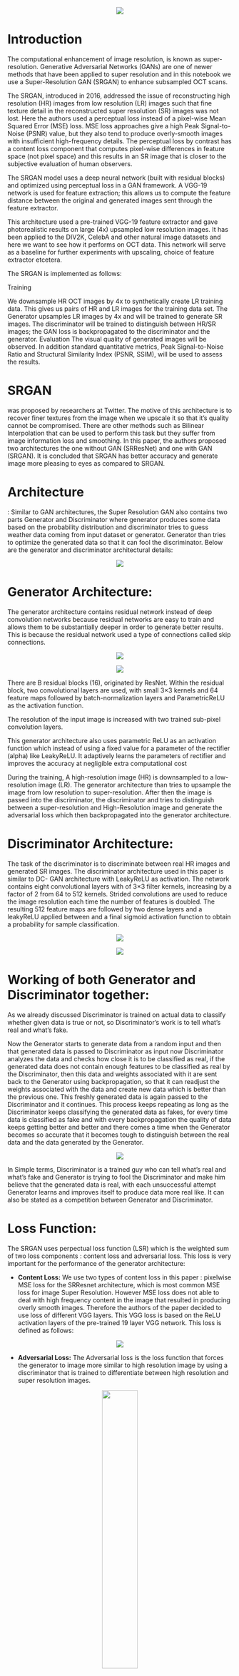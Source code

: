 <p  align="center">
<img src="https://user-images.githubusercontent.com/45875057/147377970-41846090-aeb3-4600-97a3-85566f94f982.png">
</p>

<h1>Introduction</h1>
<p>
 The computational enhancement of image resolution, is known as super-resolution. Generative Adversarial Networks (GANs) are one of newer methods that have been applied to super resolution and in this notebook we use a Super-Resolution GAN (SRGAN) to enhance subsampled OCT scans.

The SRGAN, introduced in 2016, addressed the issue of reconstructing high resolution (HR) images from low resolution (LR) images such that fine texture detail in the reconstructed super resolution (SR) images was not lost. Here the authors used a perceptual loss instead of a pixel-wise Mean Squared Error (MSE) loss. MSE loss approaches give a high Peak Signal-to-Noise (PSNR) value, but they also tend to produce overly-smooth images with insufficient high-frequency details. The perceptual loss by contrast has a content loss component that computes pixel-wise differences in feature space (not pixel space) and this results in an SR image that is closer to the subjective evaluation of human observers.

The SRGAN model uses a deep neural network (built with residual blocks) and optimized using perceptual loss in a GAN framework.
A VGG-19 network is used for feature extraction; this allows us to compute the feature distance between the original and generated images sent through the feature extractor.

This architecture used a pre-trained VGG-19 feature extractor and gave photorealistic results on large (4x) upsampled low resolution images. It has been applied to the DIV2K, CelebA and other natural image datasets and here we want to see how it performs on OCT data. This network will serve as a baseline for further experiments with upscaling, choice of feature extractor etcetera.

The SRGAN is implemented as follows:

Training

We downsample HR OCT images by 4x to synthetically create LR training data. This gives us pairs of HR and LR images for the training data set.
The Generator upsamples LR images by 4x and will be trained to generate SR images.
The discriminator will be trained to distinguish between HR/SR images; the GAN loss is backpropagated to the discriminator and the generator.
Evaluation
The visual quality of generated images will be observed. In addition standard quantitative metrics, Peak Signal-to-Noise Ratio and Structural Similarity Index (PSNR, SSIM), will be used to assess the results.
</p>
<h1>SRGAN</h1>
<p> was proposed by researchers at Twitter. The motive of this architecture is to recover finer textures from the image when we upscale it so that it’s quality cannot be compromised. There are other methods such as Bilinear Interpolation that can be used to perform this task but they suffer from image information loss and smoothing. In this paper, the authors proposed two architectures the one without GAN (SRResNet) and one with GAN (SRGAN). It is concluded that SRGAN has better accuracy and generate image more pleasing to eyes as compared to SRGAN.</p>
 
<h1>Architecture</h1>
<p>: Similar to GAN architectures, the Super Resolution GAN also contains two parts Generator and Discriminator where generator produces some data based on the probability distribution and discriminator tries to guess weather data coming from input dataset or generator.  Generator than tries to optimize the generated data so that it can fool the discriminator. Below are the generator and discriminator architectural details:</p>
 <p align="center"><img src="https://media.geeksforgeeks.org/wp-content/uploads/20200619230513/SRGAN.jpg"></p>
 
 
 <h1>Generator Architecture:</h1>

<p>The generator architecture contains residual network instead of deep convolution networks because residual networks are easy to train and allows them to be substantially deeper in order to generate better results. This is because the residual network used a type of connections called skip connections.</p>
<p align="center">
<img src="https://www.researchgate.net/profile/Minjun-Li-3/publication/319187018/figure/fig2/AS:529633181667329@1503285798147/Generator-Architecture.png"></p>

<p align="center">
<img src="https://media.geeksforgeeks.org/wp-content/uploads/Untitled-drawing-1-13.png"></p>



<p>There are B residual blocks (16), originated by ResNet. Within the residual block, two convolutional layers are used, with small 3×3 kernels and 64 feature maps followed by batch-normalization layers and ParametricReLU as the activation function.

The resolution of the input image is increased with two trained sub-pixel convolution layers.

This generator architecture also uses parametric ReLU as an activation function which instead of using a fixed value for a parameter of the rectifier (alpha) like LeakyReLU. It adaptively learns the parameters of rectifier and   improves the accuracy at negligible extra computational cost

  During the training, A high-resolution image (HR) is downsampled to a low-resolution image (LR). The generator architecture than tries to upsample the image from low resolution to super-resolution. After then the image is passed into the discriminator, the discriminator and tries to distinguish between a super-resolution and High-Resolution image and generate the adversarial loss which then backpropagated into the generator architecture.</p>
 
 
 
 <h1>Discriminator Architecture: </h1>

<p>The task of the discriminator is to discriminate between real HR images and generated SR images.   The discriminator architecture used in this paper is similar to DC- GAN architecture with LeakyReLU as activation. The network contains eight convolutional layers with of 3×3 filter kernels, increasing by a factor of 2 from 64 to 512 kernels. Strided convolutions are used to reduce the image resolution each time the number of features is doubled. The resulting 512 feature maps are followed by two dense layers and a leakyReLU applied between and a final sigmoid activation function to obtain a probability for sample classification.</p> 
 <p align="center">
 <img src="https://user-images.githubusercontent.com/45875057/147367593-46f68e54-8dc6-4c3d-ae8f-d94bb682b621.png"></p>
 
 <p align="center">
 <img src="https://media.geeksforgeeks.org/wp-content/uploads/Untitled-drawing-38.jpg"></p>
          
    
          
   
   
   
   
   <h1>Working of both Generator and Discriminator together:</h1>
<p>As we already discussed Discriminator is trained on actual data to classify whether given data is true or not, so Discriminator’s work is to tell what’s real and what’s fake.

Now the Generator starts to generate data from a random input and then that generated data is passed to Discriminator as input now Discriminator analyzes the data and checks how close it is to be classified as real, if the generated data does not contain enough features to be classified as real by the Discriminator, then this data and weights associated with it are sent back to the Generator using backpropagation, so that it can readjust the weights associated with the data and create new data which is better than the previous one. This freshly generated data is again passed to the Discriminator and it continues.
This process keeps repeating as long as the Discriminator keeps classifying the generated data as fakes, for every time data is classified as fake and with every backpropagation the quality of data keeps getting better and better and there comes a time when the Generator becomes so accurate that it becomes tough to distinguish between the real data and the data generated by the Generator.</p>
   <p align="center">
 <img src="https://media.geeksforgeeks.org/wp-content/uploads/Untitled-drawing-1-13.jpg"></p>
  <p>In Simple terms, Discriminator is a trained guy who can tell what’s real and what’s fake and Generator is trying to fool the Discriminator and make him believe that the generated data is real, with each unsuccessful attempt Generator learns and improves itself to produce data more real like. It can also be stated as a competition between Generator and Discriminator.</p> 
   
   
   
   
   
   
   
   
   
          
 <h1>Loss Function:</h1>

<p>The SRGAN uses perpectual loss function (LSR)  which is the weighted sum of two loss components : content loss and adversarial loss. This loss is very important for the performance of the generator architecture:</p>

<ul><li><b>Content Loss:</b> We use two types of content loss in this paper : pixelwise MSE loss for the SRResnet architecture, which is most common MSE loss for image Super Resolution. However MSE loss does not able to deal with high frequency content in the image that resulted in producing overly smooth images. Therefore the authors of the paper decided to  use loss of different VGG layers. This VGG loss is based on the ReLU activation layers of the pre-trained 19 layer VGG network. This loss is defined as follows:</li></ul> 
 <p align="center">
 <img style="text-align:center;" src="https://media.geeksforgeeks.org/wp-content/uploads/20200611204717/simplecontentloss.PNG"></p>

 <ul><li><b>Adversarial Loss:</b> The Adversarial loss is the loss function that forces the generator to image more similar to high resolution image by using a discriminator that is trained to differentiate between high resolution and super resolution images.</li></ul>

<p align="center">
<img width="40%" height="40%" src="https://user-images.githubusercontent.com/45875057/147381195-c94bc13a-3871-4017-a928-77bd39cfa910.png"
</p>


<ul><li>Therefore total content loss of this architecture will be :</li></ul>

 <p align="center">
<img width="40%" height="40%" src="https://user-images.githubusercontent.com/45875057/147381291-e4ce1041-1326-4f0b-bdca-eaa2cfc2df2a.png">
</p>
 



 
 
 






<h1 color="green"><b>Results</b></h1>

<p align="center">
 <img src="images/result.PNG"></p>
 <p>In the above layer MSE means we take simple  mean squared pixelwise error as content loss, VGG22 indicate the feature map obtained by the 2nd convolution (after activation) before the 2nd maxpooling layer within the VGG19 network and wwe calculate the VGG loss using formula described above. This loss is  thus loss on the low-level features. Similarly VGG 54 uses loss calculated on the the feature map obtained by the 4th convolution (after activation) before the 5th maxpooling layer within the VGG19 network. This represents loss on  higher level features from deeper network layers with more potential to focus on the content of the images</p>
 <p align="center">
 <img src="images/result2.PNG"></p>
  
  
  <h3>The main contributions of this paper is:</h3>

<ul><li>This paper generates state-of-the-art results on upsampling (4x) as measured by PNSR (Peak Signal-to-Noise Ratio) and SSIM(Structural Similarity) with 16 block deep SRResNet network optimize for MSE.</ul></li>
<ul><li>The authors propose a new  Super Resolution GAN in which the authors replace the MSE based content loss with the  loss calculated on VGG layer</ul></li>
<ul><li>SRGAN was able to generate state-of-the-art results which the author validated with extensive Mean Opinion Score (MOS) test on three public benchmark datasets.</ul></li>
  
 <h1>References:</h1> 
  <ul><li><a href="https://drive.google.com/file/d/1UBXO2l-sAA48Aeqb2jAjLcCxArwEW98t/view?usp=sharing" target="_blank">SRGAN PAPER</a></ul></li>

<h1 color="green"><b>Inference</b></h1>
<p>Run the infer.py script and pass the required arguments (modelPath, inputPath, outputPath) <br>

python -m infer \ <br>
--modelPath="model.h5" \ <br>
--inputPath="lr_image_path" `Or Image Url ` \ <br>
--outputPath="sr_image_path" \ <br>





<h1 color="green"><b>Instructions to Install our SRGAN Package</b></h1>
<p>Our Package can be found in this link.
 <a href="https://pypi.org/project/SuperResolution-GANs/0.0.3/">https://pypi.org/project/SuperResolution-GANs/0.0.3/</a></p>

1. Install:

```python
pip install SuperResolution-GANs==0.0.3
```
2. Download Our Model:

```python
import gdown
url = 'https://drive.google.com/uc?id=1MWDeLnpEaZDrKK-OjmzvYLxfjwp-GDcp'
output = 'model.h5'
gdown.download(url, output, quiet=False)

```

3. Generate Super Resolution Image:

```python
from super_resolution_gans import srgan_utils
LR_img,SR_img = srgan_utils.SRGAN_predict(lr_image_path"image.jpg", model_path="model.h5")
```
4. show Super Resolution image:

```python
show_image(SR_img)
```






